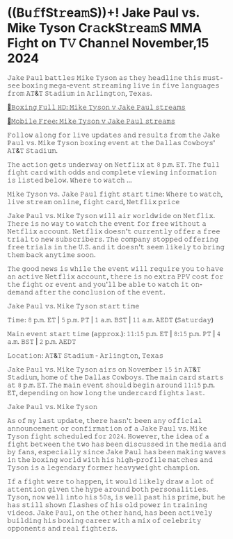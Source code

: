 <h1>((Bu𝚏fSt𝚛ea𝚖S))+! Jake Paul vs. Mike Tyson Cr𝚊ckSt𝚛ea𝚖S MMA Fi𝚐ht on T𝚅 Chan𝚗el November,15 2024</h1>

𝙹𝚊𝚔𝚎 𝙿𝚊𝚞𝚕 𝚋𝚊𝚝𝚝𝚕𝚎𝚜 𝙼𝚒𝚔𝚎 𝚃𝚢𝚜𝚘𝚗 𝚊𝚜 𝚝𝚑𝚎𝚢 𝚑𝚎𝚊𝚍𝚕𝚒𝚗𝚎 𝚝𝚑𝚒𝚜 𝚖𝚞𝚜𝚝-𝚜𝚎𝚎 𝚋𝚘𝚡𝚒𝚗𝚐 𝚖𝚎𝚐𝚊-𝚎𝚟𝚎𝚗𝚝 𝚜𝚝𝚛𝚎𝚊𝚖𝚒𝚗𝚐 𝚕𝚒𝚟𝚎 𝚒𝚗 𝚏𝚒𝚟𝚎 𝚕𝚊𝚗𝚐𝚞𝚊𝚐𝚎𝚜 𝚏𝚛𝚘𝚖 𝙰𝚃&𝚃 𝚂𝚝𝚊𝚍𝚒𝚞𝚖 𝚒𝚗 𝙰𝚛𝚕𝚒𝚗𝚐𝚝𝚘𝚗, 𝚃𝚎𝚡𝚊𝚜.

[🔴𝙱𝚘𝚡𝚒𝚗𝚐 𝙵𝚞𝚕𝚕 𝙷𝙳: 𝙼𝚒𝚔𝚎 𝚃𝚢𝚜𝚘𝚗 𝚟 𝙹𝚊𝚔𝚎 𝙿𝚊𝚞𝚕 𝚜𝚝𝚛𝚎𝚊𝚖𝚜](https://t.co/zvak8KifBl)

[🔴𝙼𝚘𝚋𝚒𝚕𝚎 𝙵𝚛𝚎𝚎: 𝙼𝚒𝚔𝚎 𝚃𝚢𝚜𝚘𝚗 𝚟 𝙹𝚊𝚔𝚎 𝙿𝚊𝚞𝚕 𝚜𝚝𝚛𝚎𝚊𝚖𝚜](https://t.co/zvak8KifBl)

𝙵𝚘𝚕𝚕𝚘𝚠 𝚊𝚕𝚘𝚗𝚐 𝚏𝚘𝚛 𝚕𝚒𝚟𝚎 𝚞𝚙𝚍𝚊𝚝𝚎𝚜 𝚊𝚗𝚍 𝚛𝚎𝚜𝚞𝚕𝚝𝚜 𝚏𝚛𝚘𝚖 𝚝𝚑𝚎 𝙹𝚊𝚔𝚎 𝙿𝚊𝚞𝚕 𝚟𝚜. 𝙼𝚒𝚔𝚎 𝚃𝚢𝚜𝚘𝚗 𝚋𝚘𝚡𝚒𝚗𝚐 𝚎𝚟𝚎𝚗𝚝 𝚊𝚝 𝚝𝚑𝚎 𝙳𝚊𝚕𝚕𝚊𝚜 𝙲𝚘𝚠𝚋𝚘𝚢𝚜' 𝙰𝚃&𝚃 𝚂𝚝𝚊𝚍𝚒𝚞𝚖.

𝚃𝚑𝚎 𝚊𝚌𝚝𝚒𝚘𝚗 𝚐𝚎𝚝𝚜 𝚞𝚗𝚍𝚎𝚛𝚠𝚊𝚢 𝚘𝚗 𝙽𝚎𝚝𝚏𝚕𝚒𝚡 𝚊𝚝 𝟾 𝚙.𝚖. 𝙴𝚃. 𝚃𝚑𝚎 𝚏𝚞𝚕𝚕 𝚏𝚒𝚐𝚑𝚝 𝚌𝚊𝚛𝚍 𝚠𝚒𝚝𝚑 𝚘𝚍𝚍𝚜 𝚊𝚗𝚍 𝚌𝚘𝚖𝚙𝚕𝚎𝚝𝚎 𝚟𝚒𝚎𝚠𝚒𝚗𝚐 𝚒𝚗𝚏𝚘𝚛𝚖𝚊𝚝𝚒𝚘𝚗 𝚒𝚜 𝚕𝚒𝚜𝚝𝚎𝚍 𝚋𝚎𝚕𝚘𝚠. 𝚆𝚑𝚎𝚛𝚎 𝚝𝚘 𝚠𝚊𝚝𝚌𝚑 ...

𝙼𝚒𝚔𝚎 𝚃𝚢𝚜𝚘𝚗 𝚟𝚜. 𝙹𝚊𝚔𝚎 𝙿𝚊𝚞𝚕 𝚏𝚒𝚐𝚑𝚝 𝚜𝚝𝚊𝚛𝚝 𝚝𝚒𝚖𝚎: 𝚆𝚑𝚎𝚛𝚎 𝚝𝚘 𝚠𝚊𝚝𝚌𝚑, 𝚕𝚒𝚟𝚎 𝚜𝚝𝚛𝚎𝚊𝚖 𝚘𝚗𝚕𝚒𝚗𝚎, 𝚏𝚒𝚐𝚑𝚝 𝚌𝚊𝚛𝚍, 𝙽𝚎𝚝𝚏𝚕𝚒𝚡 𝚙𝚛𝚒𝚌𝚎

𝙹𝚊𝚔𝚎 𝙿𝚊𝚞𝚕 𝚟𝚜. 𝙼𝚒𝚔𝚎 𝚃𝚢𝚜𝚘𝚗 𝚠𝚒𝚕𝚕 𝚊𝚒𝚛 𝚠𝚘𝚛𝚕𝚍𝚠𝚒𝚍𝚎 𝚘𝚗 𝙽𝚎𝚝𝚏𝚕𝚒𝚡. 𝚃𝚑𝚎𝚛𝚎 𝚒𝚜 𝚗𝚘 𝚠𝚊𝚢 𝚝𝚘 𝚠𝚊𝚝𝚌𝚑 𝚝𝚑𝚎 𝚎𝚟𝚎𝚗𝚝 𝚏𝚘𝚛 𝚏𝚛𝚎𝚎 𝚠𝚒𝚝𝚑𝚘𝚞𝚝 𝚊 𝙽𝚎𝚝𝚏𝚕𝚒𝚡 𝚊𝚌𝚌𝚘𝚞𝚗𝚝. 𝙽𝚎𝚝𝚏𝚕𝚒𝚡 𝚍𝚘𝚎𝚜𝚗'𝚝 𝚌𝚞𝚛𝚛𝚎𝚗𝚝𝚕𝚢 𝚘𝚏𝚏𝚎𝚛 𝚊 𝚏𝚛𝚎𝚎 𝚝𝚛𝚒𝚊𝚕 𝚝𝚘 𝚗𝚎𝚠 𝚜𝚞𝚋𝚜𝚌𝚛𝚒𝚋𝚎𝚛𝚜. 𝚃𝚑𝚎 𝚌𝚘𝚖𝚙𝚊𝚗𝚢 𝚜𝚝𝚘𝚙𝚙𝚎𝚍 𝚘𝚏𝚏𝚎𝚛𝚒𝚗𝚐 𝚏𝚛𝚎𝚎 𝚝𝚛𝚒𝚊𝚕𝚜 𝚒𝚗 𝚝𝚑𝚎 𝚄.𝚂. 𝚊𝚗𝚍 𝚒𝚝 𝚍𝚘𝚎𝚜𝚗'𝚝 𝚜𝚎𝚎𝚖 𝚕𝚒𝚔𝚎𝚕𝚢 𝚝𝚘 𝚋𝚛𝚒𝚗𝚐 𝚝𝚑𝚎𝚖 𝚋𝚊𝚌𝚔 𝚊𝚗𝚢𝚝𝚒𝚖𝚎 𝚜𝚘𝚘𝚗.

𝚃𝚑𝚎 𝚐𝚘𝚘𝚍 𝚗𝚎𝚠𝚜 𝚒𝚜 𝚠𝚑𝚒𝚕𝚎 𝚝𝚑𝚎 𝚎𝚟𝚎𝚗𝚝 𝚠𝚒𝚕𝚕 𝚛𝚎𝚚𝚞𝚒𝚛𝚎 𝚢𝚘𝚞 𝚝𝚘 𝚑𝚊𝚟𝚎 𝚊𝚗 𝚊𝚌𝚝𝚒𝚟𝚎 𝙽𝚎𝚝𝚏𝚕𝚒𝚡 𝚊𝚌𝚌𝚘𝚞𝚗𝚝, 𝚝𝚑𝚎𝚛𝚎 𝚒𝚜 𝚗𝚘 𝚎𝚡𝚝𝚛𝚊 𝙿𝙿𝚅 𝚌𝚘𝚜𝚝 𝚏𝚘𝚛 𝚝𝚑𝚎 𝚏𝚒𝚐𝚑𝚝 𝚘𝚛 𝚎𝚟𝚎𝚗𝚝 𝚊𝚗𝚍 𝚢𝚘𝚞'𝚕𝚕 𝚋𝚎 𝚊𝚋𝚕𝚎 𝚝𝚘 𝚠𝚊𝚝𝚌𝚑 𝚒𝚝 𝚘𝚗-𝚍𝚎𝚖𝚊𝚗𝚍 𝚊𝚏𝚝𝚎𝚛 𝚝𝚑𝚎 𝚌𝚘𝚗𝚌𝚕𝚞𝚜𝚒𝚘𝚗 𝚘𝚏 𝚝𝚑𝚎 𝚎𝚟𝚎𝚗𝚝.

𝙹𝚊𝚔𝚎 𝙿𝚊𝚞𝚕 𝚟𝚜. 𝙼𝚒𝚔𝚎 𝚃𝚢𝚜𝚘𝚗 𝚜𝚝𝚊𝚛𝚝 𝚝𝚒𝚖𝚎

𝚃𝚒𝚖𝚎: 𝟾 𝚙.𝚖. 𝙴𝚃 | 𝟻 𝚙.𝚖. 𝙿𝚃 | 𝟷 𝚊.𝚖. 𝙱𝚂𝚃 | 𝟷𝟷 𝚊.𝚖. 𝙰𝙴𝙳𝚃 (𝚂𝚊𝚝𝚞𝚛𝚍𝚊𝚢)

𝙼𝚊𝚒𝚗 𝚎𝚟𝚎𝚗𝚝 𝚜𝚝𝚊𝚛𝚝 𝚝𝚒𝚖𝚎 (𝚊𝚙𝚙𝚛𝚘𝚡.): 𝟷𝟷:𝟷𝟻 𝚙.𝚖. 𝙴𝚃 | 𝟾:𝟷𝟻 𝚙.𝚖. 𝙿𝚃 | 𝟺 𝚊.𝚖. 𝙱𝚂𝚃 | 𝟸 𝚙.𝚖. 𝙰𝙴𝙳𝚃

𝙻𝚘𝚌𝚊𝚝𝚒𝚘𝚗: 𝙰𝚃&𝚃 𝚂𝚝𝚊𝚍𝚒𝚞𝚖 - 𝙰𝚛𝚕𝚒𝚗𝚐𝚝𝚘𝚗, 𝚃𝚎𝚡𝚊𝚜

𝙹𝚊𝚔𝚎 𝙿𝚊𝚞𝚕 𝚟𝚜. 𝙼𝚒𝚔𝚎 𝚃𝚢𝚜𝚘𝚗 𝚊𝚒𝚛𝚜 𝚘𝚗 𝙽𝚘𝚟𝚎𝚖𝚋𝚎𝚛 𝟷𝟻 𝚒𝚗 𝙰𝚃&𝚃 𝚂𝚝𝚊𝚍𝚒𝚞𝚖, 𝚑𝚘𝚖𝚎 𝚘𝚏 𝚝𝚑𝚎 𝙳𝚊𝚕𝚕𝚊𝚜 𝙲𝚘𝚠𝚋𝚘𝚢𝚜. 𝚃𝚑𝚎 𝚖𝚊𝚒𝚗 𝚌𝚊𝚛𝚍 𝚜𝚝𝚊𝚛𝚝𝚜 𝚊𝚝 𝟾 𝚙.𝚖. 𝙴𝚃. 𝚃𝚑𝚎 𝚖𝚊𝚒𝚗 𝚎𝚟𝚎𝚗𝚝 𝚜𝚑𝚘𝚞𝚕𝚍 𝚋𝚎𝚐𝚒𝚗 𝚊𝚛𝚘𝚞𝚗𝚍 𝟷𝟷:𝟷𝟻 𝚙.𝚖. 𝙴𝚃, 𝚍𝚎𝚙𝚎𝚗𝚍𝚒𝚗𝚐 𝚘𝚗 𝚑𝚘𝚠 𝚕𝚘𝚗𝚐 𝚝𝚑𝚎 𝚞𝚗𝚍𝚎𝚛𝚌𝚊𝚛𝚍 𝚏𝚒𝚐𝚑𝚝𝚜 𝚕𝚊𝚜𝚝.

𝙹𝚊𝚔𝚎 𝙿𝚊𝚞𝚕 𝚟𝚜. 𝙼𝚒𝚔𝚎 𝚃𝚢𝚜𝚘𝚗

𝙰𝚜 𝚘𝚏 𝚖𝚢 𝚕𝚊𝚜𝚝 𝚞𝚙𝚍𝚊𝚝𝚎, 𝚝𝚑𝚎𝚛𝚎 𝚑𝚊𝚜𝚗'𝚝 𝚋𝚎𝚎𝚗 𝚊𝚗𝚢 𝚘𝚏𝚏𝚒𝚌𝚒𝚊𝚕 𝚊𝚗𝚗𝚘𝚞𝚗𝚌𝚎𝚖𝚎𝚗𝚝 𝚘𝚛 𝚌𝚘𝚗𝚏𝚒𝚛𝚖𝚊𝚝𝚒𝚘𝚗 𝚘𝚏 𝚊 𝙹𝚊𝚔𝚎 𝙿𝚊𝚞𝚕 𝚟𝚜. 𝙼𝚒𝚔𝚎 𝚃𝚢𝚜𝚘𝚗 𝚏𝚒𝚐𝚑𝚝 𝚜𝚌𝚑𝚎𝚍𝚞𝚕𝚎𝚍 𝚏𝚘𝚛 𝟸𝟶𝟸𝟺. 𝙷𝚘𝚠𝚎𝚟𝚎𝚛, 𝚝𝚑𝚎 𝚒𝚍𝚎𝚊 𝚘𝚏 𝚊 𝚏𝚒𝚐𝚑𝚝 𝚋𝚎𝚝𝚠𝚎𝚎𝚗 𝚝𝚑𝚎 𝚝𝚠𝚘 𝚑𝚊𝚜 𝚋𝚎𝚎𝚗 𝚍𝚒𝚜𝚌𝚞𝚜𝚜𝚎𝚍 𝚒𝚗 𝚝𝚑𝚎 𝚖𝚎𝚍𝚒𝚊 𝚊𝚗𝚍 𝚋𝚢 𝚏𝚊𝚗𝚜, 𝚎𝚜𝚙𝚎𝚌𝚒𝚊𝚕𝚕𝚢 𝚜𝚒𝚗𝚌𝚎 𝙹𝚊𝚔𝚎 𝙿𝚊𝚞𝚕 𝚑𝚊𝚜 𝚋𝚎𝚎𝚗 𝚖𝚊𝚔𝚒𝚗𝚐 𝚠𝚊𝚟𝚎𝚜 𝚒𝚗 𝚝𝚑𝚎 𝚋𝚘𝚡𝚒𝚗𝚐 𝚠𝚘𝚛𝚕𝚍 𝚠𝚒𝚝𝚑 𝚑𝚒𝚜 𝚑𝚒𝚐𝚑-𝚙𝚛𝚘𝚏𝚒𝚕𝚎 𝚖𝚊𝚝𝚌𝚑𝚎𝚜 𝚊𝚗𝚍 𝚃𝚢𝚜𝚘𝚗 𝚒𝚜 𝚊 𝚕𝚎𝚐𝚎𝚗𝚍𝚊𝚛𝚢 𝚏𝚘𝚛𝚖𝚎𝚛 𝚑𝚎𝚊𝚟𝚢𝚠𝚎𝚒𝚐𝚑𝚝 𝚌𝚑𝚊𝚖𝚙𝚒𝚘𝚗.

𝙸𝚏 𝚊 𝚏𝚒𝚐𝚑𝚝 𝚠𝚎𝚛𝚎 𝚝𝚘 𝚑𝚊𝚙𝚙𝚎𝚗, 𝚒𝚝 𝚠𝚘𝚞𝚕𝚍 𝚕𝚒𝚔𝚎𝚕𝚢 𝚍𝚛𝚊𝚠 𝚊 𝚕𝚘𝚝 𝚘𝚏 𝚊𝚝𝚝𝚎𝚗𝚝𝚒𝚘𝚗 𝚐𝚒𝚟𝚎𝚗 𝚝𝚑𝚎 𝚑𝚢𝚙𝚎 𝚊𝚛𝚘𝚞𝚗𝚍 𝚋𝚘𝚝𝚑 𝚙𝚎𝚛𝚜𝚘𝚗𝚊𝚕𝚒𝚝𝚒𝚎𝚜. 𝚃𝚢𝚜𝚘𝚗, 𝚗𝚘𝚠 𝚠𝚎𝚕𝚕 𝚒𝚗𝚝𝚘 𝚑𝚒𝚜 𝟻𝟶𝚜, 𝚒𝚜 𝚠𝚎𝚕𝚕 𝚙𝚊𝚜𝚝 𝚑𝚒𝚜 𝚙𝚛𝚒𝚖𝚎, 𝚋𝚞𝚝 𝚑𝚎 𝚑𝚊𝚜 𝚜𝚝𝚒𝚕𝚕 𝚜𝚑𝚘𝚠𝚗 𝚏𝚕𝚊𝚜𝚑𝚎𝚜 𝚘𝚏 𝚑𝚒𝚜 𝚘𝚕𝚍 𝚙𝚘𝚠𝚎𝚛 𝚒𝚗 𝚝𝚛𝚊𝚒𝚗𝚒𝚗𝚐 𝚟𝚒𝚍𝚎𝚘𝚜. 𝙹𝚊𝚔𝚎 𝙿𝚊𝚞𝚕, 𝚘𝚗 𝚝𝚑𝚎 𝚘𝚝𝚑𝚎𝚛 𝚑𝚊𝚗𝚍, 𝚑𝚊𝚜 𝚋𝚎𝚎𝚗 𝚊𝚌𝚝𝚒𝚟𝚎𝚕𝚢 𝚋𝚞𝚒𝚕𝚍𝚒𝚗𝚐 𝚑𝚒𝚜 𝚋𝚘𝚡𝚒𝚗𝚐 𝚌𝚊𝚛𝚎𝚎𝚛 𝚠𝚒𝚝𝚑 𝚊 𝚖𝚒𝚡 𝚘𝚏 𝚌𝚎𝚕𝚎𝚋𝚛𝚒𝚝𝚢 𝚘𝚙𝚙𝚘𝚗𝚎𝚗𝚝𝚜 𝚊𝚗𝚍 𝚛𝚎𝚊𝚕 𝚏𝚒𝚐𝚑𝚝𝚎𝚛𝚜.
